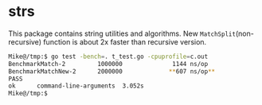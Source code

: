 # strs

This package contains string utilities and algorithms. New `MatchSplit`(non-recursive) function is about 2x faster than recursive version.

```bash
Mike@/tmp:$ go test -bench=. t_test.go -cpuprofile=c.out
BenchmarkMatch-2         1000000              1144 ns/op
BenchmarkMatchNew-2      2000000             **607 ns/op**
PASS
ok      command-line-arguments  3.052s
Mike@/tmp:$
```
